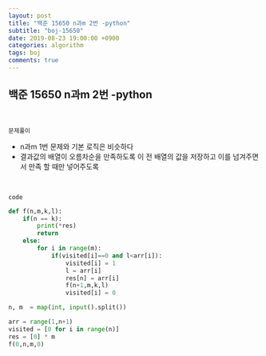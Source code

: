 ```yaml
---
layout: post
title: "백준 15650 n과m 2번 -python"
subtitle: "boj-15650"
date: 2019-08-23 19:00:00 +0900
categories: algorithm
tags: boj
comments: true
---
```


## 백준 15650 n과m 2번 -python

<br>

`문제풀이`

- n과m 1번 문제와 기본 로직은 비슷하다
- 결과값의 배열이 오름차순을 만족하도록 이 전 배열의 값을 저장하고 이를 넘겨주면서 만족 할 때만 넣어주도록

<br>

`code`

```python
def f(n,m,k,l):
    if(n == k):
        print(*res)
        return
    else:
        for i in range(m):
            if(visited[i]==0 and l<arr[i]):
                visited[i] = 1
                l = arr[i]
                res[n] = arr[i]
                f(n+1,m,k,l)
                visited[i] = 0

n, m  = map(int, input().split())

arr = range(1,n+1)
visited = [0 for i in range(n)]
res = [0] * m
f(0,n,m,0)
```

